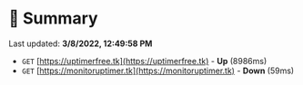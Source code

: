 # 📖 Summary
Last updated: **3/8/2022, 12:49:58 PM**

- `GET` [https://uptimerfree.tk](https://uptimerfree.tk) - **Up** (8986ms)
- `GET` [https://monitoruptimer.tk](https://monitoruptimer.tk) - **Down** (59ms)
